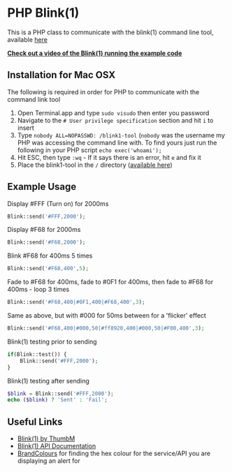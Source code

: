 # PHP Blink(1)

This is a PHP class to communicate with the blink(1) command line tool, available [here](http://thingm.com/products/blink-1.html)

**[Check out a video of the Blink(1) running the example code](https://vimeo.com/71085950)**

## Installation for Mac OSX

The following is required in order for PHP to communicate with the command link tool

1. Open Terminal.app and type `sudo visudo` then enter you password
2. Navigate to the `# User privilege specification` section and hit `i` to insert
3. Type `nobody ALL=NOPASSWD: /blink1-tool`
(`nobody` was the username my PHP was accessing the command line with. To find yours just run the following in your PHP script `echo exec('whoami');`
4. Hit ESC, then type `:wq` - If it says there is an error, hit `e` and fix it
5. Place the blink1-tool in the `/` directory ([available here](http://thingm.com/products/blink-1.html))

## Example Usage

Display #FFF (Turn on) for 2000ms
```php
Blink::send('#FFF,2000');
```

Display #F68 for 2000ms
```php
Blink::send('#F68,2000');
```

Blink #F68 for 400ms 5 times
```php
Blink::send('#F68,400',5);
```

Fade to #F68 for 400ms, fade to #0F1 for 400ms, then fade to #F68 for 400ms - loop 3 times
```php
Blink::send('#F68,400|#0F1,400|#F68,400',3);
```

Same as above, but with #000 for 50ms between for a 'flicker' effect
```php
Blink::send('#F68,400|#000,50|#ff8920,400|#000,50|#F00,400',3);
```

Blink(1) testing prior to sending
```php
if(Blink::test()) {
    Blink::send('#FFF,2000');
}
```

Blink(1) testing after sending
```php
$blink = Blink::send('#FFF,2000');
echo ($blink) ? 'Sent' : 'Fail';
```

## Useful Links

* [Blink(1) by ThumbM](http://thingm.com/products/blink-1.htm)
* [Blink(1) API Documentation](https://github.com/todbot/blink1/tree/master/docs)
* [BrandColours](http://brandcolors.net) for finding the hex colour for the service/API you are displaying an alert for